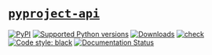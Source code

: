 # [`pyproject-api`](https://pyproject-api.readthedocs.io/en/latest/)

[![PyPI](https://img.shields.io/pypi/v/pyproject-api?style=flat-square)](https://pypi.org/project/pyproject-api/)
[![Supported Python
versions](https://img.shields.io/pypi/pyversions/pyproject-api.svg)](https://pypi.org/project/pyproject-api/)
[![Downloads](https://pepy.tech/badge/pyproject-api/month)](https://pepy.tech/project/pyproject-api/month)
[![check](https://github.com/tox-dev/pyproject-api/actions/workflows/check.yml/badge.svg)](https://github.com/tox-dev/pyproject-api/actions/workflows/check.yml)
[![Code style:
black](https://img.shields.io/badge/code%20style-black-000000.svg)](https://github.com/psf/black)
[![Documentation Status](https://readthedocs.org/projects/pyproject-api/badge/?version=latest)](https://pyproject-api.readthedocs.io/en/latest/?badge=latest)

